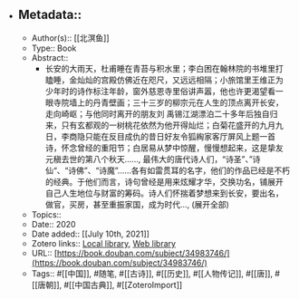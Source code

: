 - ## Metadata::
    - Author(s):: [[北溟鱼]]
    - Type:: Book
    - Abstract::
        - 长安的大雨天，杜甫睡在青苔与积水里；李白困在翰林院的书堆里打瞌睡，金灿灿的宫殿仿佛近在咫尺，又远远相隔；小旅馆里王维正为少年时的诗作标注年龄，窗外慈恩寺里俗讲声嚣，他也许更渴望看一眼寺院墙上的丹青壁画；三十三岁的柳宗元在人生的顶点离开长安，走向崎岖；与他同时离开的朋友刘 禹锡江湖漂泊二十多年后独自归来，只有玄都观的一树桃花依然为他开得灿烂；白菊花盛开的九月九日，李商隐只能在反目成仇的昔日好友令狐綯家客厅屏风上题一首诗，怀念曾经的重阳节；白居易从梦中惊醒，慢慢想起来，这是挚友元稹去世的第八个秋天……, 最伟大的唐代诗人们，“诗圣”、”诗仙“、“诗佛”、“诗魔”……各有如雷贯耳的名字，他们的作品已经是不朽的经典。于他们而言，诗句曾经是用来炫耀才华，交换功名，铺展开自己人生地位与财富的筹码。诗人们怀揣着梦想来到长安，要出名，做官，买房，甚至重振家国，成为时代..., (展开全部)
    - Topics:: 
    - Date:: 2020
    - Date added:: [[July 10th, 2021]]
    - Zotero links:: [Local library](zotero://select/library/items/PI7PXP2T), [Web library](https://www.zotero.org/users/7147715/items/PI7PXP2T)
    - URL:: [https://book.douban.com/subject/34983746/](https://book.douban.com/subject/34983746/)
    - Tags:: #[[中国]], #随笔, #[[古诗]], #[[历史]], #[[人物传记]], #[[唐]], #[[唐朝]], #[[中国古典]], #[[ZoteroImport]]
